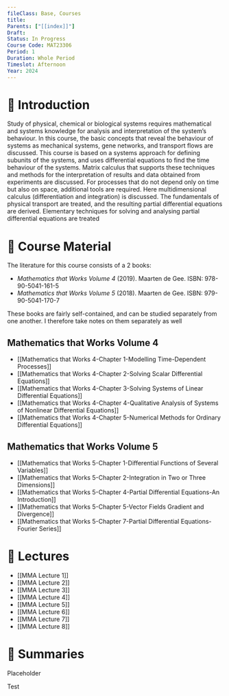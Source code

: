 ```yaml
---
fileClass: Base, Courses
title: 
Parents: ["[[index]]"]
Draft: 
Status: In Progress
Course Code: MAT23306
Period: 1
Duration: Whole Period
Timeslot: Afternoon
Year: 2024
---
```

# 🔎 Introduction

Study of physical, chemical or biological systems requires mathematical and systems knowledge for analysis and interpretation of the system’s behaviour. In this course, the basic concepts that reveal the behaviour of systems as mechanical systems, gene networks, and transport flows are discussed. This course is based on a systems approach for defining subunits of the systems, and uses differential equations to find the time behaviour of the systems. Matrix calculus that supports these techniques and methods for the interpretation of results and data obtained from experiments are discussed. For processes that do not depend only on time but also on space, additional tools are required. Here multidimensional calculus (differentiation and integration) is discussed. The fundamentals of physical transport are treated, and the resulting partial differential equations are derived. Elementary techniques for solving and analysing partial differential equations are treated

# 📖 Course Material
The literature for this course consists of a 2 books: 
- *Mathematics that Works Volume 4* (2019). Maarten de Gee. ISBN: 978-90-5041-161-5
- *Mathematics that Works Volume 5* (2018). Maarten de Gee. ISBN: 979-90-5041-170-7

These books are fairly self-contained, and can be studied separately from one another. I therefore take notes on them separately as well

## Mathematics that Works Volume 4
- [[Mathematics that Works 4-Chapter 1-Modelling Time-Dependent Processes]]
- [[Mathematics that Works 4-Chapter 2-Solving Scalar Differential Equations]]
- [[Mathematics that Works 4-Chapter 3-Solving Systems of Linear Differential Equations]]
- [[Mathematics that Works 4-Chapter 4-Qualitative Analysis of Systems of Nonlinear Differential Equations]]
- [[Mathematics that Works 4-Chapter 5-Numerical Methods for Ordinary Differential Equations]]

## Mathematics that Works Volume 5
- [[Mathematics that Works 5-Chapter 1-Differential Functions of Several Variables]]
- [[Mathematics that Works 5-Chapter 2-Integration in Two or Three Dimensions]]
- [[Mathematics that Works 5-Chapter 4-Partial Differential Equations-An Introduction]]
- [[Mathematics that Works 5-Chapter 5-Vector Fields Gradient and Divergence]]
- [[Mathematics that Works 5-Chapter 7-Partial Differential Equations-Fourier Series]]

# 📢 Lectures
- [[MMA Lecture 1]]
- [[MMA Lecture 2]]
- [[MMA Lecture 3]]
- [[MMA Lecture 4]]
- [[MMA Lecture 5]]
- [[MMA Lecture 6]]
- [[MMA Lecture 7]]
- [[MMA Lecture 8]]

# 🔗 Summaries
Placeholder

Test


